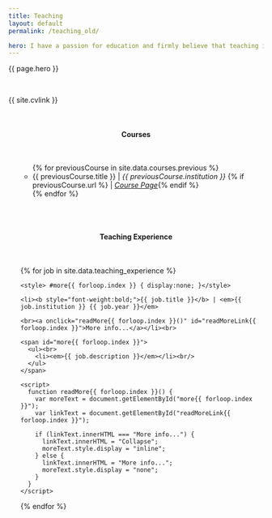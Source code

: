 ```yaml
---
title: Teaching
layout: default
permalink: /teaching_old/

hero: I have a passion for education and firmly believe that teaching is one of the world's most important professions. I have experience teaching at all levels of education from primary school through to University and I am always interested in novel teaching methods and practises. Additionally I am also a fully qualified Tang Soo Do Karate Instructor, and have over 5 years experience in teaching and coaching martial arts.
---
```


<p>{{ page.hero }}</p><br>

<p>{{ site.cvlink }}</p>
<br>

<center><h4>Courses</h4><br></center>
<ul>
  <!--<h5>Current</h5><br/>
  <ul>
    {% for currentCourse in site.data.courses.current %}
      <li><center><a href ="{{ currentCourse.url }}" class="btn btn-ghost">{{ currentCourse.title }} | <em>{{ currentCourse.institution }}</em></a></center></li><br/>
    {% endfor %}
  </ul>-->

  <!--<h5>Previous</h5>-->
  <ul>
    {% for previousCourse in site.data.courses.previous %}
      <li>{{ previousCourse.title }} | <em>{{ previousCourse.institution }}</em> {% if previousCourse.url %} | <a href="{{ previousCourse.url }}"><em>Course Page</em></a>{% endif %}</li>
    {% endfor %}
  </ul>
</ul>

<br/><br>

<center><h4>Teaching Experience</h4></center><br>
<ul>
  {% for job in site.data.teaching_experience %}

    <style> #more{{ forloop.index }} { display:none; }</style>

    <li><b style="font-weight:bold;">{{ job.title }}</b> | <em>{{ job.institution }} {{ job.year }}</em>

    <br><a onclick="readMore{{ forloop.index }}()" id="readMoreLink{{ forloop.index }}">More info...</a></li><br>

    <span id="more{{ forloop.index }}">
      <ul><br>
        <li><em>{{ job.description }}</em></li><br/>
      </ul>
    </span>

    <script>
      function readMore{{ forloop.index }}() {
        var moreText = document.getElementById("more{{ forloop.index }}");
        var linkText = document.getElementById("readMoreLink{{ forloop.index }}");

        if (linkText.innerHTML === "More info...") {
          linkText.innerHTML = "Collapse";
          moreText.style.display = "inline";
        } else {
          linkText.innerHTML = "More info...";
          moreText.style.display = "none";
        }
      }
    </script>
  {% endfor %}
</ul>
